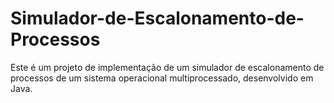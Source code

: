 # Simulador-de-Escalonamento-de-Processos
Este é um projeto de implementação de um simulador de escalonamento de processos de um sistema operacional multiprocessado, desenvolvido em Java.
